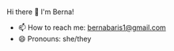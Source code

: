 ### 
Hi there 👋 I'm Berna!

- 📫 How to reach me: bernabaris1@gmail.com
- 😄 Pronouns: she/they
<!--
**bernabaris/bernabaris** is a ✨ _special_ ✨ repository because its `README.md` (this file) appears on your GitHub profile.

Here are some ideas to get you started:

- 🌱 I’m currently learning ...
- 👯 I’m looking to collaborate on ...
- 🤔 I’m looking for help with ...
- 💬 Ask me about ...
- 📫 How to reach me: ...
- 😄 Pronouns: ...
- ⚡ Fun fact: ...
-->
